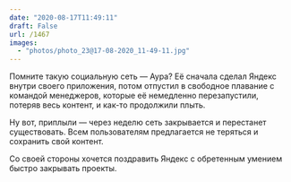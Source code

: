 ```yaml
---
date: "2020-08-17T11:49:11"
draft: False
url: /1467
images:
  - "photos/photo_23@17-08-2020_11-49-11.jpg"
---
```


Помните такую социальную сеть — Аура? Её сначала сделал Яндекс внутри своего приложения, потом отпустил в свободное плавание с командой менеджеров, которые её немедленно перезапустили, потеряв весь контент, и как-то продолжили плыть.

Ну вот, приплыли — через неделю сеть закрывается и перестанет существовать. Всем пользователям предлагается не теряться и сохранить свой контент.

Со своей стороны хочется поздравить Яндекс с обретенным умением быстро закрывать проекты.
